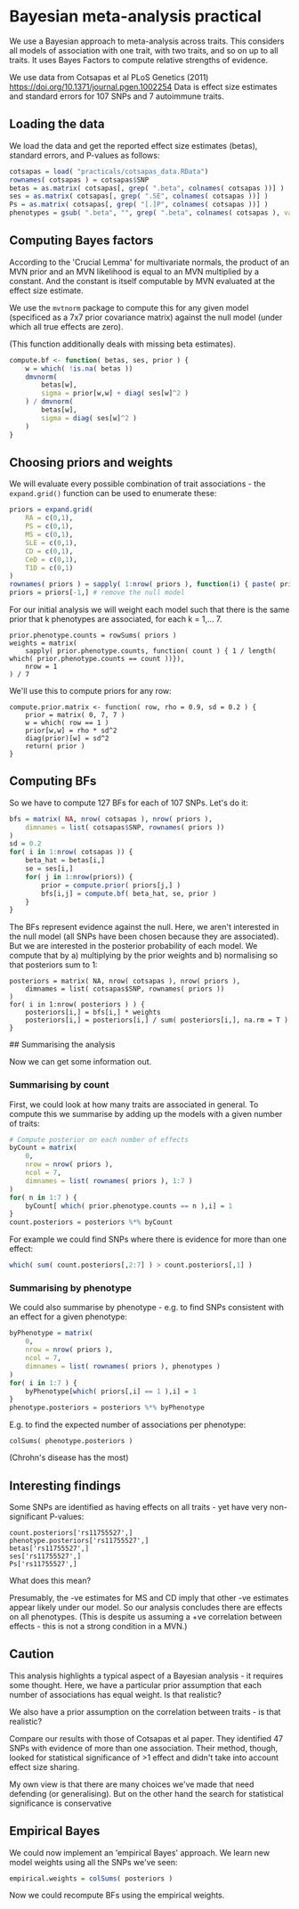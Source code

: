 # Bayesian meta-analysis practical

We use a Bayesian approach to meta-analysis across traits.
This considers all models of association with one trait, with two traits, and so on up to all traits.  It uses Bayes Factors to compute relative strengths of evidence.

We use data from Cotsapas et al PLoS Genetics (2011) https://doi.org/10.1371/journal.pgen.1002254
Data is effect size estimates and standard errors for 107 SNPs and 7 autoimmune traits.

## Loading the data

We load the data and get the reported effect size estimates (betas), standard errors, and P-values as follows:
```R
cotsapas = load( "practicals/cotsapas_data.RData")
rownames( cotsapas ) = cotsapas$SNP
betas = as.matrix( cotsapas[, grep( ".beta", colnames( cotsapas ))] )
ses = as.matrix( cotsapas[, grep( ".SE", colnames( cotsapas ))] )
Ps = as.matrix( cotsapas[, grep( "[.]P", colnames( cotsapas ))] )
phenotypes = gsub( ".beta", "", grep( ".beta", colnames( cotsapas ), value = T ), fixed = T )
```

## Computing Bayes factors

According to the 'Crucial Lemma' for multivariate normals, the product of an MVN prior and an MVN likelihood is equal to an MVN multiplied by a constant.  And the constant is itself computable by MVN evaluated at the effect size estimate.

We use the `mvtnorm` package to compute this for any given model (specificed as a 7x7 prior covariance matrix) against the null model (under which all true effects are zero).

(This function additionally deals with missing beta estimates).

```R
compute.bf <- function( betas, ses, prior ) {
    w = which( !is.na( betas ))
    dmvnorm(
        betas[w],
        sigma = prior[w,w] + diag( ses[w]^2 )
    ) / dmvnorm(
        betas[w],
        sigma = diag( ses[w]^2 )
    )
}
```

## Choosing priors and weights

We will evaluate every possible combination of trait associations - the `expand.grid()` function
can be used to enumerate these:

```R
priors = expand.grid(
    RA = c(0,1),
    PS = c(0,1),
    MS = c(0,1),
    SLE = c(0,1),
    CD = c(0,1),
    CeD = c(0,1),
    T1D = c(0,1)
)
rownames( priors ) = sapply( 1:nrow( priors ), function(i) { paste( priors[i,], collapse = "" )})
priors = priors[-1,] # remove the null model
```

For our initial analysis we will weight each model such that there is the same prior
that k phenotypes are associated, for each k = 1,... 7.
```
prior.phenotype.counts = rowSums( priors )
weights = matrix(
    sapply( prior.phenotype.counts, function( count ) { 1 / length( which( prior.phenotype.counts == count ))}),
    nrow = 1
) / 7
```

We'll use this to compute priors for any row:
```
compute.prior.matrix <- function( row, rho = 0.9, sd = 0.2 ) {
    prior = matrix( 0, 7, 7 )
    w = which( row == 1 )
    prior[w,w] = rho * sd^2
    diag(prior)[w] = sd^2
    return( prior )
}
```

## Computing BFs
So we have to compute 127 BFs for each of 107 SNPs.  Let's do it:

```R
bfs = matrix( NA, nrow( cotsapas ), nrow( priors ),
    dimnames = list( cotsapas$SNP, rownames( priors ))
)
sd = 0.2
for( i in 1:nrow( cotsapas )) {
    beta_hat = betas[i,]
    se = ses[i,]
    for( j in 1:nrow(priors)) {
        prior = compute.prior( priors[j,] )
        bfs[i,j] = compute.bf( beta_hat, se, prior )
    }
}
```

The BFs represent evidence against the null.  Here, we aren't interested in the null model (all SNPs have been chosen because they are associated).  But we are interested in the posterior probability of each model.  We compute that by a) multiplying by the prior weights and b) normalising so that posteriors sum to 1:
```
posteriors = matrix( NA, nrow( cotsapas ), nrow( priors ),
    dimnames = list( cotsapas$SNP, rownames( priors ))
)
for( i in 1:nrow( posteriors ) ) {
    posteriors[i,] = bfs[i,] * weights
    posteriors[i,] = posteriors[i,] / sum( posteriors[i,], na.rm = T )
}
```

## Summarising the analysis

Now we can get some information out.

### Summarising by count

First, we could look at how many traits are associated in general.
To compute this we summarise by adding up the models with a given number of traits:
```R
# Compute posterior on each number of effects
byCount = matrix(
    0,
    nrow = nrow( priors ),
    ncol = 7,
    dimnames = list( rownames( priors ), 1:7 )
)
for( n in 1:7 ) {
    byCount[ which( prior.phenotype.counts == n ),i] = 1
}
count.posteriors = posteriors %*% byCount
```

For example we could find SNPs where there is evidence for more than one effect:
```R
which( sum( count.posteriors[,2:7] ) > count.posteriors[,1] )
```

### Summarising by phenotype

We could also summarise by phenotype - e.g. to find SNPs consistent with an effect for a given phenotype:

```R
byPhenotype = matrix(
    0,
    nrow = nrow( priors ),
    ncol = 7,
    dimnames = list( rownames( priors ), phenotypes )
)
for( i in 1:7 ) {
    byPhenotype[which( priors[,i] == 1 ),i] = 1
}
phenotype.posteriors = posteriors %*% byPhenotype
```

E.g. to find the expected number of associations per phenotype:
```
colSums( phenotype.posteriors )
```
(Chrohn's disease has the most)

## Interesting findings

Some SNPs are identified as having effects on all traits - yet have very non-significant P-values:

```
count.posteriors['rs11755527',]
phenotype.posteriors['rs11755527',]
betas['rs11755527',]
ses['rs11755527',]
Ps['rs11755527',]
```
What does this mean?  

Presumably, the -ve estimates for MS and CD imply that other -ve estimates appear likely under our model.  So our analysis concludes there are effects on all phenotypes.  (This is despite us assuming a +ve correlation between effects - this is not a strong condition in a MVN.)

## Caution

This analysis highlights a typical aspect of a Bayesian analysis - it requires some thought.
Here, we have a particular prior assumption that each number of associations has equal weight.
Is that realistic?

We also have a prior assumption on the correlation between traits - is that realistic?

Compare our results with those of Cotsapas et al paper.  They identified 47 SNPs with evidence of more than one association.  Their method, though, looked for statistical significance of >1 effect and didn't take into account effect size sharing.

My own view is that there are many choices we've made that need defending (or generalising).  But on the other hand the search for statistical significance is conservative

## Empirical Bayes

We could now implement an 'empirical Bayes' approach.
We learn new model weights using all the SNPs we've seen:
```R
empirical.weights = colSums( posteriors )
````
Now we could recompute BFs using the empirical weights.

